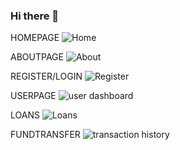 ### Hi there 👋
HOMEPAGE
![Home](https://user-images.githubusercontent.com/75119000/147927609-4018ba35-546b-48fc-87b8-e2a3e84ecc20.png)

ABOUTPAGE
![About](https://user-images.githubusercontent.com/75119000/147927685-ce89804b-43ce-4821-a737-ca679ce5d81c.png)

REGISTER/LOGIN
![Register](https://user-images.githubusercontent.com/75119000/147927712-56db1897-9b26-4b11-90cd-91e4a9041064.png)

USERPAGE
![user dashboard](https://user-images.githubusercontent.com/75119000/147927721-6956f1fb-80c8-464b-86a3-007acbef7fda.png)

LOANS
![Loans](https://user-images.githubusercontent.com/75119000/147927745-021e46df-8cc4-4b77-b65c-64f1dd7e0ad0.png)

FUNDTRANSFER
![transaction history](https://user-images.githubusercontent.com/75119000/147927755-e354e36f-c517-4f79-89ec-2b1ac63031f5.png)
